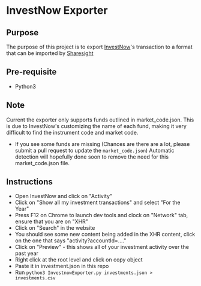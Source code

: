 # InvestNow Exporter

## Purpose 
The purpose of this project is to export [InvestNow](https://investnow.co.nz/)'s transaction to a format that can be imported by [Sharesight](https://www.sharesight.com/nz/)

## Pre-requisite
* Python3

## Note
Current the exporter only supports funds outlined in market_code.json. This is due to InvestNow's customizing the name of each fund, making it very difficult to find the instrument code and market code. 
* If you see some funds are missing (Chances are there are a lot, please submit a pull request to update the `market_code.json`) Automatic detection will hopefully done soon to remove the need for this market_code.json file.

## Instructions
* Open InvestNow and click on "Activity"
* Click on "Show all my investment transactions" and select "For the Year"
* Press F12 on Chrome to launch dev tools and clock on "Network" tab, ensure that you are on "XHR"
* Click on "Search" in the website
* You should see some new content being added in the XHR content, click on the one that says "activity?accountId=...."
* Click on "Preview" - this shows all of your investment activity over the past year
* Right click at the root level and click on copy object
* Paste it in investment.json in this repo
* Run `python3 InvestnowExporter.py investments.json > investments.csv`